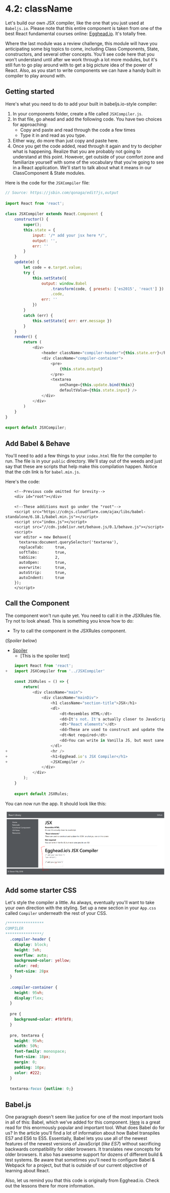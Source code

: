 # 4.2: className

Let's build our own JSX compiler, like the one that you just used at `Babeljs.io`. Please note that this entire component is taken from one of the best React fundamental courses online: [Egghead.io](https://egghead.io/lessons/react-build-a-jsx-live-compiler-as-a-react-component). It's totally free.

Where the last module was a review challenge, this module will have you anticipating some big topics to come, including Class Components, State, constructors, and several other concepts. You'll see code here that you won't understand until after we work through a lot more modules, but it's still fun to go play around with to get a big picture idea of the power of React. Also, as you start to write components we can have a handy built in compiler to play around with.

## Getting started

Here's what you need to do to add your built in babeljs.io-style compiler:

1. In your components folder, create a file called `JSXCompiler.js`.
2. In that file, go ahead and add the following code. You have two choices for approaching:
   * Copy and paste and read through the code a few times
   * Type it in and read as you type. 
3. Either way, do more than just copy and paste here.
4. Once you get the code added, read through it again and try to decipher what is happening. Realize that you are probably not going to understand at this point. However, get outside of your comfort zone and familiarize yourself with some of the vocabulary that you're going to see in a React application.  We'll start to talk about what it means in our ClassComponent & State modules.

Here is the code for the `JSXCompiler` file:

```javascript
// Source: https://jsbin.com/qonaga/edit?js,output

import React from 'react';

class JSXCompiler extends React.Component {
    constructor() {
        super();
        this.state = {
            input: '/* add your jsx here */',
            output: '',
            err: ''
        }
    }
    update(e) {
        let code = e.target.value;
        try {
            this.setState({
                output: window.Babel
                    .transform(code, { presets: ['es2015', 'react'] })
                    .code,
                err: ''
            })
        }
        catch (err) {
            this.setState({ err: err.message })
        }
    }
    render() {
        return (
            <div>
                <header className="compiler-header">{this.state.err}</header>
                <div className="compiler-container">
                    <pre>
                        {this.state.output}
                    </pre>
                    <textarea
                        onChange={this.update.bind(this)}
                        defaultValue={this.state.input} />
                </div>
            </div>
        )
    }
}

export default JSXCompiler;
```

## Add Babel & Behave

You'll need to add a few things to your `index.html` file for the compiler to run. The file is in your `public` directory. We'll stay out of the weeds and just say that these are scripts that help make this compilation happen. Notice that the cdn link is for `babel.min.js`.

Here's the code:

```markup
    <!--Previous code omitted for brevity-->
    <div id="root"></div>

    <!--These additions must go under the "root"-->
    <script src="https://cdnjs.cloudflare.com/ajax/libs/babel-standalone/6.18.1/babel.min.js"></script>
    <script src="index.js"></script>
    <script src="//cdn.jsdelivr.net/behave.js/0.1/behave.js"></script>
    <script>
    var editor = new Behave({
      textarea:document.querySelector('textarea'),
      replaceTab:     true,
      softTabs:       true,
      tabSize:        2,
      autoOpen:       true,
      overwrite:      true,
      autoStrip:      true,
      autoIndent:     true
    });
    </script>
```

## Call the Component

The component won't run quite yet. You need to call it in the JSXRules file. Try not to look ahead. This is something you know how to do:

* Try to call the component in the JSXRules component.

\(_Spoiler below_\)

* [Spoiler](4.2-classname.md)
  * \[This is the spoiler text\]

```javascript
    import React from 'react';
+   import JSXCompiler from '../JSXCompiler'

    const JSXRules = () => {
        return(
            <div className="main">
                <div className="mainDiv">
                    <h1 className="section-title">JSX</h1> 
                    <dl>
                        <dt>Resembles HTML</dt>
                        <dd>It's not. It's actually closer to JavaScript.</dd>
                        <dt>"React elements"</dt>
                        <dd>These are used to construct and update the DOM, or what you see on the screen.</dd>
                        <dt>Not required</dt>
                        <dd>You can write in Vanilla JS, but most sane people use JSX.</dd>
                    </dl>
+                   <hr />
+                   <h1>Egghead.io's JSX Compiler</h1>
+                   <JSXCompiler />
                </div>
            </div>
        );
    }

    export default JSXRules;
```

You can now run the app. It should look like this:

![JSX-Compiler](../.gitbook/assets/3.2-jsx-compiler.PNG)

## Add some starter CSS

Let's style the compiler a little. As always, eventually you'll want to take your own direction with the styling. Set up a new section in your `App.css` called `Compiler` underneath the rest of your CSS.

```css
/****************
COMPILER
****************/
  .compiler-header {
    display: block;
    height: 5vh;
    overflow: auto;
    background-color: yellow;
    color: red;
    font-size: 28px
  }

  .compiler-container {
    height: 95vh;
    display:flex;
  }

  pre {
    background-color: #f8f8f8;
  }

  pre, textarea {
    height: 95vh;
    width: 50%;
    font-family: monospace;
    font-size: 18px;
    margin: 0;
    padding: 10px;
    color: #222;
  }

  textarea:focus {outline: 0;}
```

## Babel.js

One paragraph doesn't seem like justice for one of the most important tools in all of this: Babel, which we've added for this component. [Here](https://codemix.com/blog/why-babel-matters/) is a great read for this enormously popular and important tool. What does Babel do for us? In the article you'll find a lot of information about how Babel transpiles ES7 and ES6 to ES5. Essentially, Babel lets you use all of the newest features of the newest versions of JavaScript \(_like ES7_\) without sacrificing backwards compatibility for older browsers. It translates new concepts for older browsers. It also has awesome support for dozens of different build & test systems. Be aware that sometimes you'll need to configure Babel & Webpack for a project, but that is outside of our current objective of learning about React.

Also, let us remind you that this code is originally from Egghead.io. Check out the lessons there for more information.


